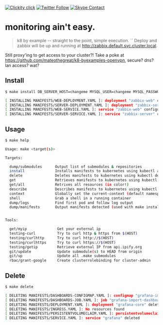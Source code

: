 <!--
#                                 __                 __
#    __  ______  ____ ___  ____ _/ /____  ____  ____/ /
#   / / / / __ \/ __ `__ \/ __ `/ __/ _ \/ __ \/ __  /
#  / /_/ / /_/ / / / / / / /_/ / /_/  __/ /_/ / /_/ /
#  \__, /\____/_/ /_/ /_/\__,_/\__/\___/\____/\__,_/
# /____                     matthewdavis.io, holla!
#
#-->

[![Clickity click](https://img.shields.io/badge/k8s%20by%20example%20yo-limit%20time-ff69b4.svg?style=flat-square)](https://k8.matthewdavis.io)
[![Twitter Follow](https://img.shields.io/twitter/follow/yomateod.svg?label=Follow&style=flat-square)](https://twitter.com/yomateod) [![Skype Contact](https://img.shields.io/badge/skype%20id-appsoa-blue.svg?style=flat-square)](skype:appsoa?chat)

# monitoring ain't easy.

> k8 by example -- straight to the point, simple execution.
``
Deploy and zabbix will be up and running at http://zabbix.default.svc.cluster.local.

Still proxy'ing to get access to your cluster?!
Take a poke at https://github.com/mateothegreat/k8-byexamples-openvpn, secure? dns? lan access? wat?

## Install

```sh
$ make install DB_SERVER_HOST=changeme MYSQL_USER=changeme MYSQL_PASSWORD=changeme

[ INSTALLING MANIFESTS/WEB-DEPLOYMENT.YAML ]: deployment "zabbix-web" configured
[ INSTALLING MANIFESTS/SERVER-DEPLOYMENT.YAML ]: deployment "zabbix-server" configured
[ INSTALLING MANIFESTS/WEB-SERVICE.YAML ]: service "zabbix-web" configured
[ INSTALLING MANIFESTS/SERVER-SERVICE.YAML ]: service "zabbix-server" configured
```

## Usage

```sh
$ make help

Usage: make <target(s)>

Targets:

  dump/submodules      Output list of submodules & repositories
  install              Installs manifests to kubernetes using kubectl apply (make manifests to see what will be installed)
  delete               Deletes manifests to kubernetes using kubectl delete (make manifests to see what will be installed)
  get                  Retrieves manifests to kubernetes using kubectl get (make manifests to see what will be installed)
  get/all              Retrives all resources (in color!)
  describe             Describes manifests to kubernetes using kubectl describe (make manifests to see what will be installed)
  context              Globally set the current-context (default namespace)
  shell                Grab a shell in a running container
  dump/logs            Find first pod and follow log output
  dump/manifests       Output manifests detected (used with make install, delete, get, describe, etc)


Tools:

  get/myip              Get your external ip
  testing-curl          Try to curl http & https from $(HOST)
  testing/curlhttp      Try to curl http://$(HOST)
  testing/curlhttps     Try to curl https://$(HOST)
  testing/getip         Retrieve external IP from api.ipify.org
  git/update            Update submodule(s) to HEAD from origin
  git/up                Update all .make submodules
  rbac/grant-google     Create clusterrolebinding for cluster-admin

```

## Delete

```sh
$ make delete

[ DELETING MANIFESTS/DASHBOARDS-CONFIGMAP.YAML ]: configmap "grafana-import-dashboards" deleted
[ DELETING MANIFESTS/DASHBOARDS-JOB.YAML ]: job "grafana-import-dashboards" deleted
[ DELETING MANIFESTS/DEPLOYMENT.YAML ]: deployment "grafana-core" deleted
[ DELETING MANIFESTS/INGRESS.YAML ]: No resources found
[ DELETING MANIFESTS/PERSISTENTVOLUMECLAIM.YAML ]: persistentvolumeclaim "grafana-persistent-storage" deleted
[ DELETING MANIFESTS/SERVICE.YAML ]: service "grafana" deleted
```
